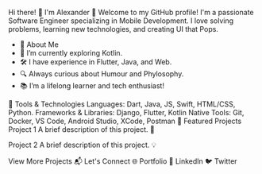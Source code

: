   Hi there! 👋 I'm Alexander
🌟 Welcome to my GitHub profile! I'm a passionate Software Engineer specializing in Mobile Development. I love solving problems, learning new technologies, and creating UI that Pops.

- 🚀 About Me
- 🌱 I’m currently exploring Kotlin.
- 🛠️ I have experience in Flutter, Java, and Web.
- 🔍 Always curious about Humour and Phylosophy.
- 📚 I’m a lifelong learner and tech enthusiast!

🔨 Tools & Technologies
Languages: Dart, Java, JS, Swift, HTML/CSS, Python.
Frameworks & Libraries: Django, Flutter, Kotlin Native
Tools: Git, Docker, VS Code, Android Studio, XCode, Postman
📂 Featured Projects
Project 1
A brief description of this project. 🚀

Project 2
A brief description of this project. 💡

View More Projects
📬 Let's Connect
🌐 Portfolio
💼 LinkedIn
🐦 Twitter

<!---
AlexEduV/AlexEduV is a ✨ special ✨ repository because its `README.md` (this file) appears on your GitHub profile.
You can click the Preview link to take a look at your changes.
--->
